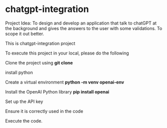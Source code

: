 # chatgpt-integration

Project Idea:
To design and develop an application that talk to chatGPT at the background and gives the answers to the user with some validations. To scope it out better.

This is chatgpt-integration project

To execute this project in your local, please do the following

Clone the project using 
**git clone**

install python

Create a virtual environment
**python -m venv openai-env**

Install the OpenAI Python library
**pip install openai**

Set up the API key

Ensure it is correctly used in the code

Execute the code.
